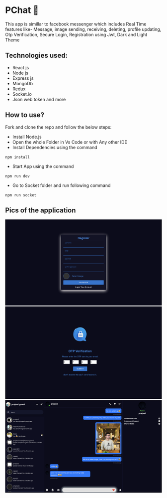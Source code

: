 # PChat 💬

This app is simillar to facebook messenger which includes Real Time features like- Message, image sending, receiving, deleting, profile updating, Otp Verification, Secure Login, Registration using Jwt, Dark and Light Theme

## Technologies used:

- React js
- Node js
- Express js
- MongoDb
- Redux
- Socket.io
- Json web token and more

## How to use?

Fork and clone the repo and follow the below steps:

- Install Node.js
- Open the whole Folder in Vs Code or with Any other IDE
- Install Dependencies using the command

```
npm install
```

- Start App using the command

```
npm run dev
```

- Go to Socket folder and run following command

```
npm run socket
```

## Pics of the application

<img src="./frontend/public/image/registration_messenger.png">
<img src="./frontend/public/image/messenger_otp.png">
<img src="./frontend/public/image/messenger.webp">

